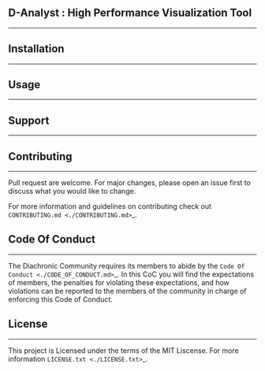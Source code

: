 ## D-Analyst : High Performance Visualization Tool
--------------------------------------------------


## Installation
-----------------


## Usage
---------


## Support
----------


## Contributing
-----------------
Pull request are welcome. For major changes, please open an issue first to discuss what you would like to change.

For more information and guidelines on contributing check out `CONTRIBUTING.md <./CONTRIBUTING.md>`_.

## Code Of Conduct
------------------
The Diachronic Community requires its members to abide by the `Code Of Conduct <./CODE_OF_CONDUCT.md>`_. In this CoC you will find the expectations of members, the penalties for violating these expectations, and how violations can be reported to the members of the community in charge of enforcing this Code of Conduct.

## License
----------
This project is Licensed under the terms of the MIT Liscense.
For more information `LICENSE.txt <./LICENSE.txt>`_.